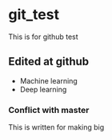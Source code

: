 # git_test
This is for github test

## Edited at github
 - Machine learning
 - Deep learning

### Conflict with master
This is written for making big
